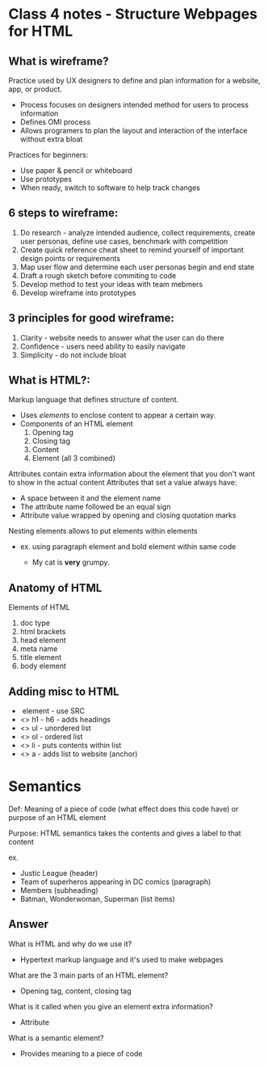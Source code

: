 # Class 4 notes - Structure Webpages for HTML

## What is wireframe?

Practice used by UX designers to define and plan information for a website, app, or product.
- Process focuses on designers intended method for users to process information
- Defines OMI process
- Allows programers to plan the layout and interaction of the interface without extra bloat

Practices for beginners:
- Use paper & pencil or whiteboard 
- Use prototypes
- When ready, switch to software to help track changes

## 6 steps to wireframe:

1. Do research - analyze intended audience, collect requirements, create user personas, define use cases, benchmark with competition
2. Create quick reference cheat sheet to remind yourself of important design points or requirements
3. Map user flow and determine each user personas begin and end state
4. Draft a rough sketch before commiting to code
5. Develop method to test your ideas with team mebmers
6. Develop wireframe into prototypes

## 3 principles for good wireframe:

1. Clarity - website needs to answer what the user can do there
2. Confidence - users need ability to easily navigate
3. Simplicity - do not include bloat

## What is HTML?:

Markup language that defines structure of content.
- Uses <i>elements</i> to enclose content to appear a certain way.
- Components of an HTML element
    1. Opening tag
    2. Closing tag
    3. Content
    4. Element (all 3 combined)

Attributes contain extra information about the element that you don't want to show in the actual content
Attributes that set a value always have:
- A space between it and the element name
- The attribute name followed be an equal sign
- Attribute value wrapped by opening and closing quotation marks

Nesting elements allows to put elements within elements
- ex. using paragraph element and bold element within same code
    - <p>My cat is <strong>very</strong> grumpy.</p>

## Anatomy of HTML

Elements of HTML
1. doc type
2. html brackets
3. head element
4. meta name
5. title element
6. body element 

## Adding misc to HTML

* <img> element - use SRC
* <> h1 - h6 - adds headings
* <> ul - unordered list
* <> ol - ordered list
* <> li - puts contents within list
* <> a - adds list to website (anchor)

# Semantics

Def: Meaning of a piece of code (what effect does this code have) or purpose of an HTML element

Purpose: HTML semantics takes the contents and gives a label to that content

ex. 
- Justic League (header)
- Team of superheros appearing in DC comics (paragraph)
- Members (subheading)
- Batman, Wonderwoman, Superman (list items)

## Answer
What is HTML and why do we use it?
- Hypertext markup language and it's used to make webpages

What are the 3 main parts of an HTML element?
- Opening tag, content, closing tag

What is it called when you give an element extra information?
- Attribute

What is a semantic element?
- Provides meaning to a piece of code